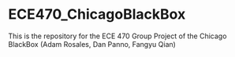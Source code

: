 # ECE470_ChicagoBlackBox
This is the repository for the ECE 470 Group Project of the Chicago BlackBox (Adam Rosales, Dan Panno, Fangyu Qian)

